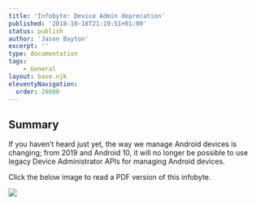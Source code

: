 ```yaml
---
title: 'Infobyte: Device Admin deprecation'
published: '2018-10-18T21:19:51+01:00'
status: publish
author: 'Jason Bayton'
excerpt: ''
type: documentation
tags: 
    - General
layout: base.njk
eleventyNavigation:
  order: 26000
---
```

Summary
-------

If you haven’t heard just yet, the way we manage Android devices is changing; from 2019 and Android 10, it will no longer be possible to use legacy Device Administrator APIs for managing Android devices.

Click the below image to read a PDF version of this infobyte.

[![](https://cdn.bayton.org/uploads/2018/10/Did-you-know_-Infobyte-DADEP.png)](https://cdn.bayton.org/download/doc/ae-general/infobytes/DYK_DADEP.pdf)